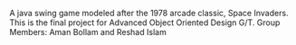 A java swing game modeled after the 1978 arcade classic, Space Invaders. This is the final project for Advanced Object Oriented Design G/T.
Group Members: Aman Bollam and Reshad Islam


